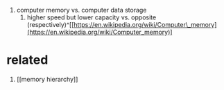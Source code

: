 1. computer memory vs. computer data storage
	1. higher speed but lower capacity vs. opposite (respectively)^[[https://en.wikipedia.org/wiki/Computer\_memory](https://en.wikipedia.org/wiki/Computer_memory)]

# related
1. [[memory hierarchy]]
